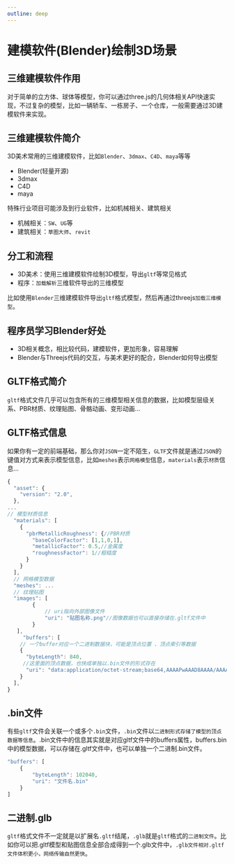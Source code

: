```yaml
---
outline: deep
---
```


# 建模软件(Blender)绘制3D场景

## 三维建模软件作用

对于简单的立方体、球体等模型，你可以通过three.js的几何体相关API快速实现，不过复杂的模型，比如一辆轿车、一栋房子、一个仓库，一般需要通过3D建模软件来实现。

## 三维建模软件简介

3D美术常用的三维建模软件，比如`Blender`、`3dmax`、`C4D`、`maya`等等

- Blender(轻量开源)
- 3dmax
- C4D
- maya

特殊行业项目可能涉及到行业软件，比如机械相关、建筑相关

- 机械相关：`SW`、`UG`等
- 建筑相关：`草图大师`、`revit`

## 分工和流程

- 3D美术：使用三维建模软件绘制3D模型，导出`gltf`等常见格式
- 程序：`加载解析`三维软件导出的三维模型

比如使用`Blender`三维建模软件导出`gltf`格式模型，然后再通过threejs`加载三维模型`。

## 程序员学习Blender好处

- 3D相关概念，相比较代码，建模软件，更加形象，容易理解
- Blender与Threejs代码的交互，与美术更好的配合，Blender如何导出模型

## GLTF格式简介 

`gltf`格式文件几乎可以包含所有的三维模型相关信息的数据，比如模型层级关系、PBR材质、纹理贴图、骨骼动画、变形动画...

## GLTF格式信息

如果你有一定的前端基础，那么你对`JSON`一定不陌生，`GLTF`文件就是通过`JSON`的键值对方式来表示模型信息，比如`meshes`表示`网格模型`信息，`materials`表示`材质`信息...

```js
{
  "asset": {
    "version": "2.0",
  },
...
// 模型材质信息
  "materials": [
    {
      "pbrMetallicRoughness": {//PBR材质
        "baseColorFactor": [1,1,0,1],
        "metallicFactor": 0.5,//金属度
        "roughnessFactor": 1//粗糙度
      }
    }
  ],
  // 网格模型数据
  "meshes": ...
  // 纹理贴图
  "images": [
        {
            // uri指向外部图像文件
            "uri": "贴图名称.png"//图像数据也可以直接存储在.gltf文件中
        }
   ],
     "buffers": [
    // 一个buffer对应一个二进制数据块，可能是顶点位置 、顶点索引等数据
    {
      "byteLength": 840,
     //这里面的顶点数据，也快成单独以.bin文件的形式存在   
      "uri": "data:application/octet-stream;base64,AAAAPwAAAD8AAAA/AAAAPwAAAD8AAAC/.......
    }
  ],
}
```
## .bin文件

有些`gltf`文件会关联一个或多个`.bin`文件，`.bin`文件以`二进制形式存储了模型的顶点数据等信息`。.bin文件中的信息其实就是对应gltf文件中的buffers属性，buffers.bin中的模型数据，可以存储在.gltf文件中，也可以单独一个二进制.bin文件。

```js
"buffers": [
    {
        "byteLength": 102040,
        "uri": "文件名.bin"
    }
]
```

## 二进制.glb

`gltf`格式文件不一定就是以扩展名`.gltf`结尾，`.glb`就是`gltf`格式的`二进制文件`。比如你可以把.gltf模型和贴图信息全部合成得到一个.glb文件中，`.glb文件相对.gltf文件体积更小，网络传输自然更快`。

